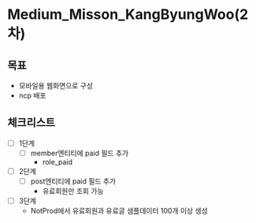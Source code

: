 # Medium_Misson_KangByungWoo(2차)
## 목표
 - 모바일용 웹화면으로 구성
 - ncp 배포
## 체크리스트
 - [ ] 1단계
   - [ ] member엔티티에 paid 필드 추가
     - role_paid
 - [ ] 2단계
   - [ ] post엔티티에 paid 필드 추가
     - 유료회원만 조회 가능
 - [ ] 3단계
   - NotProd에서 유료회원과 유료글 샘플데이터 100개 이상 생성